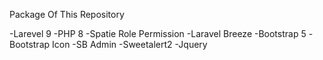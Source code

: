 Package Of This Repository

-Larevel 9
-PHP 8
-Spatie Role Permission
-Laravel Breeze
-Bootstrap 5
-Bootstrap Icon
-SB Admin
-Sweetalert2
-Jquery
